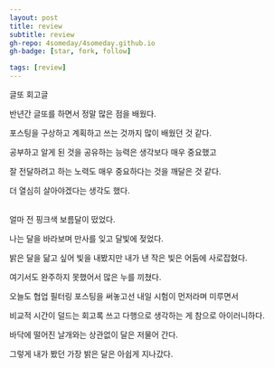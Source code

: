 ```yaml
---
layout: post
title: review
subtitle: review
gh-repo: 4someday/4someday.github.io
gh-badge: [star, fork, follow]

tags: [review]
---
```


글또 회고글



반년간 글또를 하면서 정말 많은 점을 배웠다. 

포스팅을 구상하고 계획하고 쓰는 것까지 많이 배웠던 것 같다. 

공부하고 알게 된 것을 공유하는 능력은 생각보다 매우 중요했고

잘 전달하려고 하는 노력도 매우 중요하다는 것을 깨달은 것 같다.

더 열심히 살아야겠다는 생각도 했다. 
<br></br>


얼마 전 핑크색 보름달이 떴었다.

나는 달을 바라보며 만사를 잊고 달빛에 젖었다. 

밝은 달을 닮고 싶어 빛을 내봤지만 내가 낸 작은 빛은 어둠에 사로잡혔다.

여기서도 완주하지 못했어서 많은 누를 끼쳤다.

오늘도 협업 필터링 포스팅을 써놓고선 내일 시험이 먼저라며 미루면서 

비교적 시간이 덜드는 회고록 쓰고 다행으로 생각하는 게 참으로 아이러니하다. 

바닥에 떨어진 날개와는 상관없이 달은 저물어 간다.

그렇게 내가 봤던 가장 밝은 달은 아쉽게 지나갔다.



